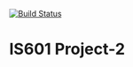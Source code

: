 [![Build Status](https://www.travis-ci.com/SelinaXu31/Project-1.svg?branch=master)](https://www.travis-ci.com/SelinaXu31/Project-1)

# IS601 Project-2


